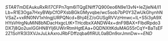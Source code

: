 $START$mDEAukuRxRi17CFPn7qm6lTQgENiff7Q900eo6N9e13vN+IeZjleN4/l1Lb+R1E3Oga7HxyBWpCfOPXsbBGkGMyvqbe/wc5sob7bP0Y3ZwUkGhynhNVSaZ+vxRN0NV1xhIngjURPQNcd+Bhj4EZ/oGUSgRVVzHmwc+IL+S5i3yA9XHYsVHrgNuMiN8bNDacHxgcLtK+THcdbxXANDW4x+dnF9BAX+FlbdRpdo3DX7j8Qo2uxIGGHN8YIj6UWirRtmHgtEAa+0QDNXItKduMAG55rCqY+BaTsEF2Z1SoYR3l3XVJxJuLkAxroJRbFDffzqba6flRUL0aBDn9orJmnDw==$END$